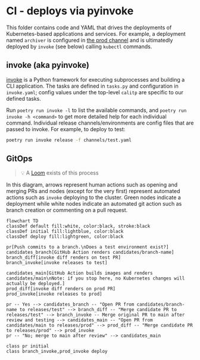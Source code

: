 # CI - deploys via pyinvoke

This folder contains code and YAML that drives the deployments of Kubernetes-based applications and services. For example,
a deployment named `archiver` is configured in [the prod channel](./channels/prod.yaml) and is ultimatedly deployed
by `invoke` (see below) calling `kubectl` commands.

## invoke (aka pyinvoke)

[invoke](https://docs.pyinvoke.org/en/stable/) is a Python framework for executing subprocesses and building a CLI application.
The tasks are defined in `tasks.py` and configuration in `invoke.yaml`; config values under the top-level `calitp`
are specific to our defined tasks.

Run `poetry run invoke -l` to list the available commands, and `poetry run invoke -h <command>` to get more detailed help for each individual command.
Individual release channels/environments are config files that are passed to invoke. For example, to deploy to test:

```bash
poetry run invoke release -f channels/test.yaml
```

## GitOps

> :bulb: A [Loom](https://www.loom.com/share/d5832726dbb547999e7b8703ca810ba6?sid=7776da64-8f34-4143-b849-f5bab8f0ade5) exists of this process

In this diagram, arrows represent human actions such as opening and merging PRs and nodes (except for the very first) represent automated actions such as `invoke` deploying to the cluster. Green nodes indicate a deployment while white nodes indicate an automated git action such as branch creation or commenting on a pull request.

```mermaid
flowchart TD
classDef default fill:white, color:black, stroke:black
classDef initial fill:lightblue, color:black
classDef deploy fill:lightgreen, color:black

pr[Push commits to a branch.\nDoes a test environment exist?]
candidates_branch[GitHub Action renders candidates/branch-name]
branch_diff[invoke diff renders on test PR]
branch_invoke[invoke releases to test]

candidates_main[GitHub Action builds images and renders candidates/main\nNote: if you stop here, no Kubernetes changes will actually be deployed.]
prod_diff[invoke diff renders on prod PR]
prod_invoke[invoke releases to prod]

pr -- Yes --> candidates_branch -- "Open PR from candidates/branch-name to releases/test" --> branch_diff -- "Merge candidate PR to releases/test" --> branch_invoke -- Merge original PR to main after review and testing --> candidates_main -- "Open PR from candidates/main to releases/prod" --> prod_diff -- "Merge candidate PR to releases/prod" --> prod_invoke
pr -- "No; merge to main after review" --> candidates_main

class pr initial
class branch_invoke,prod_invoke deploy
```
